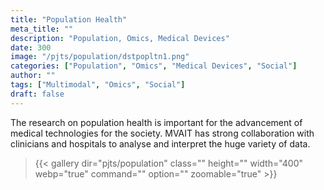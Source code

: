 ```yaml
---
title: "Population Health"
meta_title: ""
description: "Population, Omics, Medical Devices"
date: 300
image: "/pjts/population/dstpopltn1.png"
categories: ["Population", "Omics", "Medical Devices", "Social"]
author: ""
tags: ["Multimodal", "Omics", "Social"]
draft: false
---
```


The research on population health is important for the advancement of medical technologies for the society. MVAIT has strong collaboration with clinicians and hospitals to analyse and interpret the huge variety of data.   
> {{< gallery dir="pjts/population" class="" height="" width="400" webp="true" command="" option="" zoomable="true" >}}
